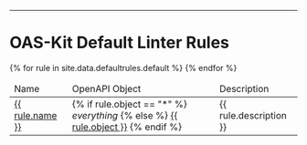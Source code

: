 ---

# OAS-Kit Default Linter Rules

<table class="table table-striped table-inverted">
  <thead>
    <tr>
      <td>Name</td>
      <td>OpenAPI Object</td>
      <td>Description</td>
    </tr>
  </thead>
  <tbody>
  {% for rule in site.data.defaultrules.default %}
  <tr>
    <td id="{{ rule.name }}">
      <a href="#{{ rule.name }}">{{ rule.name }}</a>
    </td>
    <td>
        {% if rule.object == "*" %}
        <em>everything</em>
        {% else %}
        <a href="https://spec.openapis.org/oas/v3.0.2.html#{{ rule.object }}-object">{{ rule.object }}</a>
        {% endif %}
    </td>
    <td>{{ rule.description }}</td>
  </tr>
  <!-- <tr>
    <td colspan=3>{{ rule.more | markdownify }}</td>
  </tr> -->
  {% endfor %}
  </tbody>
</table>

